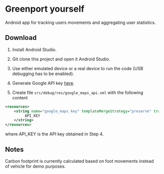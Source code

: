 Greenport yourself
============

Android app for tracking users movements and aggregating user statistics.

Download
--------

1. Install Android Studio.

2. Git clone this project and open it Android Studio.

3. Use either emulated device or a real device to run the code (USB debugging has to be enabled).

4. Generate Google API key [here](https://developers.google.com/maps/documentation/javascript/get-api-key#step-1-get-an-api-key-from-the-google-api-console).

5. Create file `src/debug/res/google_maps_api.xml` with the following content

```xml
<resources>
    <string name="google_maps_key" templateMergeStrategy="preserve" translatable="false">
         API_KEY
    </string>
</resources>
```

where API_KEY is the API key obtained in Step 4.

Notes
--------

Carbon footprint is currently calculated based on foot movements instead of vehicle for demo purposes.
